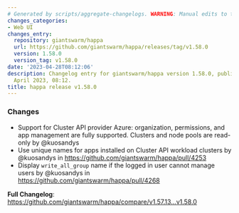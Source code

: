 ```yaml
---
# Generated by scripts/aggregate-changelogs. WARNING: Manual edits to this files will be overwritten.
changes_categories:
- Web UI
changes_entry:
  repository: giantswarm/happa
  url: https://github.com/giantswarm/happa/releases/tag/v1.58.0
  version: 1.58.0
  version_tag: v1.58.0
date: '2023-04-28T08:12:06'
description: Changelog entry for giantswarm/happa version 1.58.0, published on 28
  April 2023, 08:12.
title: happa release v1.58.0
---
```


<!-- Release notes generated using configuration in .github/release.yml at main -->

### Changes
* Support for Cluster API provider Azure: organization, permissions, and app management are fully supported. Clusters and node pools are read-only by @kuosandys
* Use unique names for apps installed on Cluster API workload clusters by @kuosandys in https://github.com/giantswarm/happa/pull/4253
* Display `write_all_group` name if the logged in user cannot manage users by @kuosandys in https://github.com/giantswarm/happa/pull/4268

**Full Changelog**: https://github.com/giantswarm/happa/compare/v1.57.13...v1.58.0
